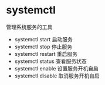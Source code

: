 # systemctl 

管理系统服务的工具

- systemctl start <service> 启动服务
- systemctl stop <service> 停止服务
- systemctl restart <service> 重启服务
- systemctl status <service> 查看服务状态
- systemctl enable <service> 设置服务开机自启
- systemctl disable <service> 取消服务开机自启
